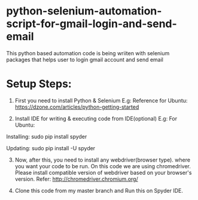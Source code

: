 # python-selenium-automation-script-for-gmail-login-and-send-email
This python based automation code is being wriiten with selenium packages that helps user to login gmail account and send email


# Setup Steps:
1. First you need to install Python & Selenium
E.g: Reference for Ubuntu: https://dzone.com/articles/python-getting-started

2. Install IDE for writing & executing code from IDE(optional)
E.g: For Ubuntu: 

Installing:
sudo pip install spyder

Updating:
sudo pip install -U spyder

3. Now, after this, you need to install any webdriver(browser type). where you want your code to be run. On this code we are using chromedriver. Please install compatible version of webdriver based on your browser's version.
Refer: http://chromedriver.chromium.org/

4. Clone this code from my master branch and Run this on Spyder IDE.

